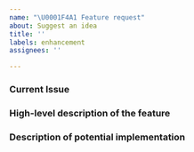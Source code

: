 ```yaml
---
name: "\U0001F4A1 Feature request"
about: Suggest an idea
title: ''
labels: enhancement
assignees: ''

---
```


### Current Issue


### High-level description of the feature


### Description of potential implementation

